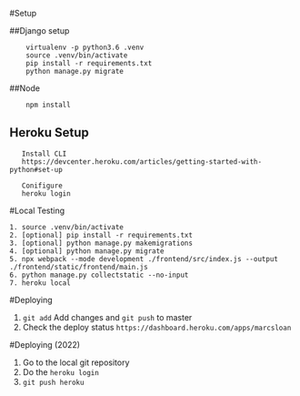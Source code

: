 #Setup

##Django setup
        
        virtualenv -p python3.6 .venv
        source .venv/bin/activate
        pip install -r requirements.txt
        python manage.py migrate
        

##Node
        
        npm install

## Heroku Setup
       Install CLI
       https://devcenter.heroku.com/articles/getting-started-with-python#set-up      
       
       Conifigure
       heroku login
        
#Local Testing

    1. source .venv/bin/activate
    2. [optional] pip install -r requirements.txt
    3. [optional] python manage.py makemigrations
    4. [optional] python manage.py migrate
    5. npx webpack --mode development ./frontend/src/index.js --output ./frontend/static/frontend/main.js
    6. python manage.py collectstatic --no-input
    7. heroku local
    
    
        
#Deploying
1. `git add` Add changes and `git push` to master
2. Check the deploy status `https://dashboard.heroku.com/apps/marcsloan`

#Deploying (2022)
1. Go to the local git repository
2. Do the `heroku login`
3. `git push heroku`

 
